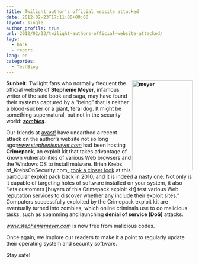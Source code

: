 ```yaml
---
title: Twilight author’s official website attacked
date: 2012-02-23T17:11:00+00:00
layout: single
author_profile: true
url: 2012/02/23/twilight-authors-official-website-attacked/
tags:
  - hack
  - report
lang: en
categories: 
  - TechBlog
---
```

**[<img title="meyer" border="0" alt="meyer" align="right" src="http://lh4.ggpht.com/-wt7imCPJ0-s/T0ZsJ7SGI7I/AAAAAAAAE88/OSocXynK6uo/meyer_thumb.jpg?imgmax=800" width="164" height="244" />](http://lh5.ggpht.com/-o8Jhjf4Y7EU/T0ZsFKeCK6I/AAAAAAAAE80/-e71UTkP8lU/s1600-h/meyer%25255B2%25255D.jpg)Sunbelt:** Twilight fans who normally frequent the official website of **Stephenie Meyer**, infamous writer of the said book and saga, may have found their systems captured by a “being” that is neither a blood-sucker or a giant, feral dog. It might be something supernatural, but not in the security world: **_[zombies](http://en.wikipedia.org/wiki/Zombie_(computer_science))_**. 

Our friends at <a href="https://blog.avast.com/2012/02/23/twilight-authors-official-website-attacked/" target="_blank">avast!</a> have unearthed a recent attack on the author’s website not so long ago:_www.stepheniemeyer.com_ had been hosting **Crimepack**, an exploit kit that takes advantage of known vulnerabilities of various Web browsers and the Windows OS to install malware. Brian Krebs of_KrebsOnSecurity.com_ [took a closer look](http://krebsonsecurity.com/2010/08/crimepack-packed-with-hard-lessons/) at this particular exploit pack back in 2010, and it is indeed a nasty one. Not only is it capable of targeting holes of software installed on your system, it also “lets customers [buyers of this Crimepack exploit kit] test various Web reputation services to discover whether any include their exploit sites.” Computers successfully exploited by the Crimepack exploit kit are eventually turned into zombies, which online criminals use to do malicious tasks, such as spamming and launching **denial of service (DoS)** attacks. 

_www.stepheniemeyer.com_ is now free from malicious codes. 

Once again, we implore our readers to make it a point to regularly update their operating system and security software. 

Stay safe!